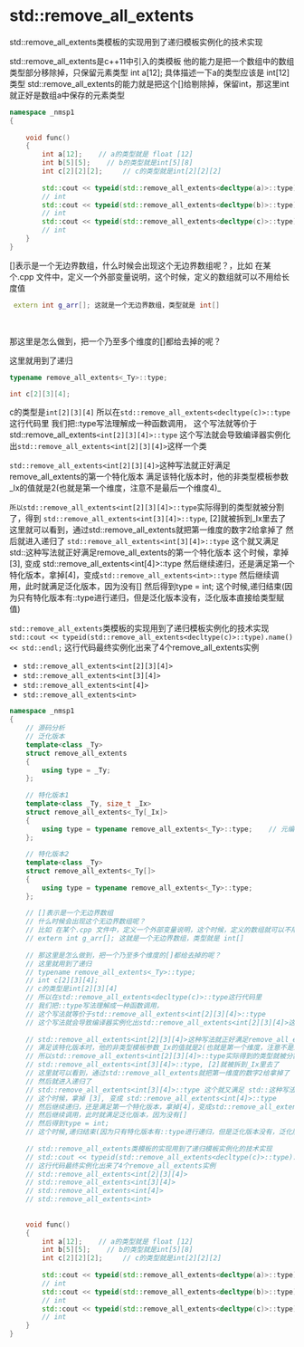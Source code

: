 # std::remove_all_extents

std::remove_all_extents类模板的实现用到了递归模板实例化的技术实现

std::remove_all_extents是c++11中引入的类模板
他的能力是把一个数组中的数组类型部分移除掉，只保留元素类型
int a[12];  具体描述一下a的类型应该是 int[12]类型
std::remove_all_extents的能力就是把这个[]给剔除掉，保留int，那这里int就正好是数组a中保存的元素类型

```c++
namespace _nmsp1
{
    
    void func()
    {
        int a[12];    // a的类型就是 float [12]
        int b[5][5];    // b的类型就是int[5][8]
        int c[2][2][2];     // c的类型就是int[2][2][2]
        
        std::cout << typeid(std::remove_all_extents<decltype(a)>::type).name() << std::endl;
        // int
        std::cout << typeid(std::remove_all_extents<decltype(b)>::type).name() << std::endl;
        // int
        std::cout << typeid(std::remove_all_extents<decltype(c)>::type).name() << std::endl;
        // int
    }
}
```



[]表示是一个无边界数组，什么时候会出现这个无边界数组呢？，比如 在某个.cpp 文件中，定义一个外部变量说明，这个时候，定义的数组就可以不用给长度值

```c++
 extern int g_arr[]; 这就是一个无边界数组，类型就是 int[]
```

​    

那这里是怎么做到，把一个乃至多个维度的[]都给去掉的呢？

这里就用到了递归

```c++
typename remove_all_extents<_Ty>::type;

int c[2][3][4];
```

c的类型是`int[2][3][4]`
所以在`std::remove_all_extents<decltype(c)>::type`这行代码里
我们把::type写法理解成一种函数调用，
这个写法就等价于std::remove_all_extents`<int[2][3][4]>::type`
这个写法就会导致编译器实例化出`std::remove_all_extents<int[2][3][4]>`这样一个类

`std::remove_all_extents<int[2][3][4]>`这种写法就正好满足remove_all_extents的第一个特化版本
满足该特化版本时，他的非类型模板参数_Ix的值就是2(也就是第一个维度，注意不是最后一个维度4)_


`所以std::remove_all_extents<int[2][3][4]>::type`实际得到的类型就被分割了，得到
`std::remove_all_extents<int[3][4]>::type`, [2]就被拆到_Ix里去了
这里就可以看到，通过std::remove_all_extents就把第一维度的数字2给拿掉了
然后就进入递归了
`std::remove_all_extents<int[3][4]>::type` 这个就又满足 std::这种写法就正好满足remove_all_extents的第一个特化版本
这个时候，拿掉 [3], 变成 std::remove_all_extents<int[4]>::type
然后继续递归，还是满足第一个特化版本，拿掉[4]，变成`std::remove_all_extents<int>::type`
然后继续调用，此时就满足泛化版本，因为没有[]
然后得到type = int;
这个时候,递归结束(因为只有特化版本有::type进行递归，但是泛化版本没有，泛化版本直接给类型赋值)

`std::remove_all_extents`类模板的实现用到了递归模板实例化的技术实现
`std::cout << typeid(std::remove_all_extents<decltype(c)>::type).name() << std::endl;`
这行代码最终实例化出来了4个remove_all_extents实例

- `std::remove_all_extents<int[2][3][4]>`
- `std::remove_all_extents<int[3][4]>`
- `std::remove_all_extents<int[4]>`
- `std::remove_all_extents<int>`

```c++
namespace _nmsp1
{
    // 源码分析
    // 泛化版本
    template<class _Ty>
    struct remove_all_extents
    {
        using type = _Ty;
    };
    
    // 特化版本1
    template<class _Ty, size_t _Ix>
    struct remove_all_extents<_Ty[_Ix]>
    {
        using type = typename remove_all_extents<_Ty>::type;    // 元编程手法，元编程多数情况下都会涉及到递归
    };
    
    // 特化版本2
    template<class _Ty>
    struct remove_all_extents<_Ty[]>
    {
        using type = typename remove_all_extents<_Ty>::type;  
    };
    
    // []表示是一个无边界数组
    // 什么时候会出现这个无边界数组呢？
    // 比如 在某个.cpp 文件中，定义一个外部变量说明，这个时候，定义的数组就可以不用给长度值
    // extern int g_arr[]; 这就是一个无边界数组，类型就是 int[]
    
    // 那这里是怎么做到，把一个乃至多个维度的[]都给去掉的呢？
    // 这里就用到了递归
    // typename remove_all_extents<_Ty>::type;
    // int c[2][3][4];
    // c的类型是int[2][3][4]
    // 所以在std::remove_all_extents<decltype(c)>::type这行代码里
    // 我们把::type写法理解成一种函数调用，
    // 这个写法就等价于std::remove_all_extents<int[2][3][4]>::type
    // 这个写法就会导致编译器实例化出std::remove_all_extents<int[2][3][4]>这样一个类
    
    // std::remove_all_extents<int[2][3][4]>这种写法就正好满足remove_all_extents的第一个特化版本
    // 满足该特化版本时，他的非类型模板参数_Ix的值就是2(也就是第一个维度，注意不是最后一个维度4)
    // 所以std::remove_all_extents<int[2][3][4]>::type实际得到的类型就被分割了，得到
    // std::remove_all_extents<int[3][4]>::type, [2]就被拆到_Ix里去了
    // 这里就可以看到，通过std::remove_all_extents就把第一维度的数字2给拿掉了
    // 然后就进入递归了
    // std::remove_all_extents<int[3][4]>::type 这个就又满足 std::这种写法就正好满足remove_all_extents的第一个特化版本
    // 这个时候，拿掉 [3], 变成 std::remove_all_extents<int[4]>::type
    // 然后继续递归，还是满足第一个特化版本，拿掉[4]，变成std::remove_all_extents<int>::type
    // 然后继续调用，此时就满足泛化版本，因为没有[]
    // 然后得到type = int;
    // 这个时候,递归结束(因为只有特化版本有::type进行递归，但是泛化版本没有，泛化版本直接给类型赋值)
    
    // std::remove_all_extents类模板的实现用到了递归模板实例化的技术实现
    // std::cout << typeid(std::remove_all_extents<decltype(c)>::type).name() << std::endl;
    // 这行代码最终实例化出来了4个remove_all_extents实例
    // std::remove_all_extents<int[2][3][4]>
    // std::remove_all_extents<int[3][4]>
    // std::remove_all_extents<int[4]>
    // std::remove_all_extents<int>
    
    
    void func()
    {
        int a[12];    // a的类型就是 float [12]
        int b[5][5];    // b的类型就是int[5][8]
        int c[2][2][2];     // c的类型就是int[2][2][2]
        
        std::cout << typeid(std::remove_all_extents<decltype(a)>::type).name() << std::endl;
        // int
        std::cout << typeid(std::remove_all_extents<decltype(b)>::type).name() << std::endl;
        // int
        std::cout << typeid(std::remove_all_extents<decltype(c)>::type).name() << std::endl;
        // int
    }
}
```

